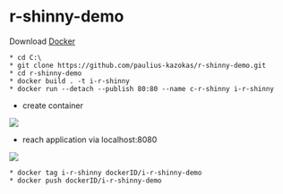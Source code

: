 # r-shinny-demo

Download [Docker](https://www.docker.com/products/docker-desktop)
```
* cd C:\
* git clone https://github.com/paulius-kazokas/r-shinny-demo.git
* cd r-shinny-demo
* docker build . -t i-r-shinny
* docker run --detach --publish 80:80 --name c-r-shinny i-r-shinny
```
- create container
<img src="https://drive.google.com/uc?export=view&id=1mFWgyXlPTqvHcCCQEBLkMcxFzepCH4kS">

- reach application via localhost:8080
<img src="https://drive.google.com/uc?export=view&id=1-7DzSKUstaH6ds4b-iuPT9vLFlvTFoz8">

```
* docker tag i-r-shinny dockerID/i-r-shinny-demo
* docker push dockerID/i-r-shinny-demo
```
